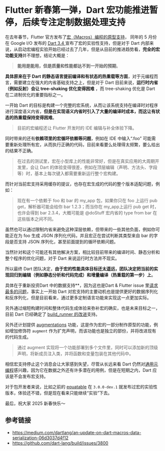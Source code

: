 # Flutter 新春第一弹，Dart 宏功能推进暂停，后续专注定制数据处理支持



在去年春节，Flutter 官方发布了[宏（Macros）编程的原型支持](https://juejin.cn/post/7330528367354282034)， 同年的 5 月份在 Google I/O 发布的 [Dart 3.4 ](https://juejin.cn/post/7368820207576383498) 宣布了宏的实验性支持，但是对于 Dart 内部来说，从启动宏编程实验开始已经过去了几年，但是从目前的推进趋势看，**完全的宏功能支持**并不理想，结论大概是：

> **能用是能用，但是质量和性能都达不到一开始的预期**。

**具体原来在于 Dart  的静态语言提前编译和有状态的热重载等方面**，对于元编程而言，需要建立在强大的内省基础支持之上，但是对于 Dart 目前来说，**运行时内省（例如反射）会让 tree-shaking 优化变得困难** ，而 tree-shaking 优化是 Dart 在二进制优化的重要指标之一。

一开始 Dart 的目标是构建一个完整的宏系统，从而让该系统支持在编译时对程序进行深度语义内省，**但是在实现语义内省时引入了大量的编译时成本，而这让有状态的热重载保持变得困难**。

> 目前的宏编程还让 Flutter 开发时的 IDE 编辑与补全体验下降。

同时带来的还有**依赖项里的宏循环依赖等问题**，例如在 IDE 中输入“.foo” 可能需要重新处理所有宏，从而执行正确的代码，目前来看要么处理得太频繁，要么给出的结果不正确。

> 在过去的测试里，宏在小型库上的性能非常好，但是在真实应用的大周期开发里，会让 Dart 的体验变得很差，例如在顶层编辑（声明、方法头、字段等）时，基本上每次键入都需要重新运行整个宏构建。

而针对当前宏支持采用缓存的提议，也存在宏生成的代码的整个版本适配问题，例如：

> 现在有一个依赖于 foo 和 bar 的 my_app 包，如果你只在 foo 上运行 pub get，解析器可能会给你 bar 1.2.3；而当你在 my_app上运行 pub get 时，也许会得到 bar 2.3.4，大概可能是 @doStuff 宏内省的 type from bar 在这些版本之间不同。

虽然也可以通过限制内省来避免这种深层依赖，但带来的一些其他负面，例如你可能正在为 foo 生成 JSON 序列化代码，并且宏正在尝试判断其类型来自 bar 的字段是否支持 JSON 序列化，甚至前面提到的循环依赖问题。

当然针对和这个可能还有其他解决方案，相比较目前带来的编译时间、静态分析和整个程序的优化问题，对于 Dart 来说运行时方法并不现实。

所以最终 Dart 团队决定，**由于宏的性能具体目标还太遥远，团队决定把当前的实现回归到编辑（例如静态分析和代码完成）和增量编译（热重载的第一步）上**。

具体在于重新投资Dart 中的数据支持**，因为这也是Dart & Flutter issue 里[请求最多的问题](https://github.com/dart-lang/language/issues/314)，事实上一开始 Dart 对宏支持的主要动机也是提供更好的数据序列化和反序列化，但是目前看来，通过更多定制语言功能来实现这一点更加实际。

另外通过缩短构建时间和整体代码生成体验来弥补宏的确实，也是未来目标之一，目前 Dart 已经确定了 [build_runner 的改进](https://github.com/dart-lang/build/issues/3800)支持。

另外还计划提供 [augmentations](https://github.com/dart-lang/language/blob/main/working/augmentation-libraries/feature-specification.md) 功能，这是作为宏的一部分制作原型的功能，例如增加修饰符 `augment` 作为扩充声明，而该功能也是独立的部份，并将改进现有的代码生成。

> 通过 augment 实现将一个功能部署到多个文件里，同时可以添加新的顶级声明，将新成员注入类，并将函数和变量包装在其他代码中。

相信宏支持停止这个消息会让大家感到失望，尽管从长远来看 Dart 仍然对[通用元编程](https://github.com/dart-lang/language/issues/1482)感兴趣，因为它在数据之外还有许多潜在的用例，但是在短期之内，Dart 应该是不会发布宏支持。

对于包开发者来说，比如之前的 [equatable](https://juejin.cn/post/7427468776994422803) 在  `3.0.0-dev.1`  就发布过宏的实验性版本，体验还不错，但是现在看来只能继续“实验”下去。

最后，祝大家 2025 新春快乐～

## 参考链接

- https://medium.com/dartlang/an-update-on-dart-macros-data-serialization-06d3037d4f12
- https://github.com/dart-lang/build/issues/3800

